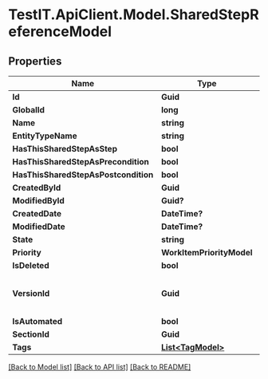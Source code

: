 # TestIT.ApiClient.Model.SharedStepReferenceModel

## Properties

Name | Type | Description | Notes
------------ | ------------- | ------------- | -------------
**Id** | **Guid** |  | 
**GlobalId** | **long** |  | 
**Name** | **string** |  | 
**EntityTypeName** | **string** |  | 
**HasThisSharedStepAsStep** | **bool** |  | 
**HasThisSharedStepAsPrecondition** | **bool** |  | 
**HasThisSharedStepAsPostcondition** | **bool** |  | 
**CreatedById** | **Guid** |  | 
**ModifiedById** | **Guid?** |  | [optional] 
**CreatedDate** | **DateTime?** |  | [optional] 
**ModifiedDate** | **DateTime?** |  | [optional] 
**State** | **string** |  | 
**Priority** | **WorkItemPriorityModel** |  | 
**IsDeleted** | **bool** |  | 
**VersionId** | **Guid** | used for versioning changes in workitem | 
**IsAutomated** | **bool** |  | 
**SectionId** | **Guid** |  | 
**Tags** | [**List&lt;TagModel&gt;**](TagModel.md) |  | [optional] 

[[Back to Model list]](../README.md#documentation-for-models) [[Back to API list]](../README.md#documentation-for-api-endpoints) [[Back to README]](../README.md)

